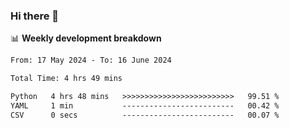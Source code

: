 ### Hi there 👋

<!--
**rajaahdjey/rajaahdjey** is a ✨ _special_ ✨ repository because its `README.md` (this file) appears on your GitHub profile.

Here are some ideas to get you started:

- 🔭 I’m currently working on ...
- 🌱 I’m currently learning ...
- 👯 I’m looking to collaborate on ...
- 🤔 I’m looking for help with ...
- 💬 Ask me about ...
- 📫 How to reach me: ...
- 😄 Pronouns: ...
- ⚡ Fun fact: ...
-->

📊 **Weekly development breakdown**
<!--START_SECTION:waka-->

```txt
From: 17 May 2024 - To: 16 June 2024

Total Time: 4 hrs 49 mins

Python   4 hrs 48 mins   >>>>>>>>>>>>>>>>>>>>>>>>>   99.51 %
YAML     1 min           -------------------------   00.42 %
CSV      0 secs          -------------------------   00.07 %
```

<!--END_SECTION:waka-->
